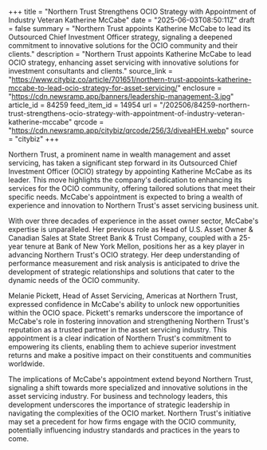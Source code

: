 +++
title = "Northern Trust Strengthens OCIO Strategy with Appointment of Industry Veteran Katherine McCabe"
date = "2025-06-03T08:50:11Z"
draft = false
summary = "Northern Trust appoints Katherine McCabe to lead its Outsourced Chief Investment Officer strategy, signaling a deepened commitment to innovative solutions for the OCIO community and their clients."
description = "Northern Trust appoints Katherine McCabe to lead OCIO strategy, enhancing asset servicing with innovative solutions for investment consultants and clients."
source_link = "https://www.citybiz.co/article/701651/northern-trust-appoints-katherine-mccabe-to-lead-ocio-strategy-for-asset-servicing/"
enclosure = "https://cdn.newsramp.app/banners/leadership-management-3.jpg"
article_id = 84259
feed_item_id = 14954
url = "/202506/84259-northern-trust-strengthens-ocio-strategy-with-appointment-of-industry-veteran-katherine-mccabe"
qrcode = "https://cdn.newsramp.app/citybiz/qrcode/256/3/diveaHEH.webp"
source = "citybiz"
+++

<p>Northern Trust, a prominent name in wealth management and asset servicing, has taken a significant step forward in its Outsourced Chief Investment Officer (OCIO) strategy by appointing Katherine McCabe as its leader. This move highlights the company's dedication to enhancing its services for the OCIO community, offering tailored solutions that meet their specific needs. McCabe's appointment is expected to bring a wealth of experience and innovation to Northern Trust's asset servicing business unit.</p><p>With over three decades of experience in the asset owner sector, McCabe's expertise is unparalleled. Her previous role as Head of U.S. Asset Owner & Canadian Sales at State Street Bank & Trust Company, coupled with a 25-year tenure at Bank of New York Mellon, positions her as a key player in advancing Northern Trust's OCIO strategy. Her deep understanding of performance measurement and risk analysis is anticipated to drive the development of strategic relationships and solutions that cater to the dynamic needs of the OCIO community.</p><p>Melanie Pickett, Head of Asset Servicing, Americas at Northern Trust, expressed confidence in McCabe's ability to unlock new opportunities within the OCIO space. Pickett's remarks underscore the importance of McCabe's role in fostering innovation and strengthening Northern Trust's reputation as a trusted partner in the asset servicing industry. This appointment is a clear indication of Northern Trust's commitment to empowering its clients, enabling them to achieve superior investment returns and make a positive impact on their constituents and communities worldwide.</p><p>The implications of McCabe's appointment extend beyond Northern Trust, signaling a shift towards more specialized and innovative solutions in the asset servicing industry. For business and technology leaders, this development underscores the importance of strategic leadership in navigating the complexities of the OCIO market. Northern Trust's initiative may set a precedent for how firms engage with the OCIO community, potentially influencing industry standards and practices in the years to come.</p>